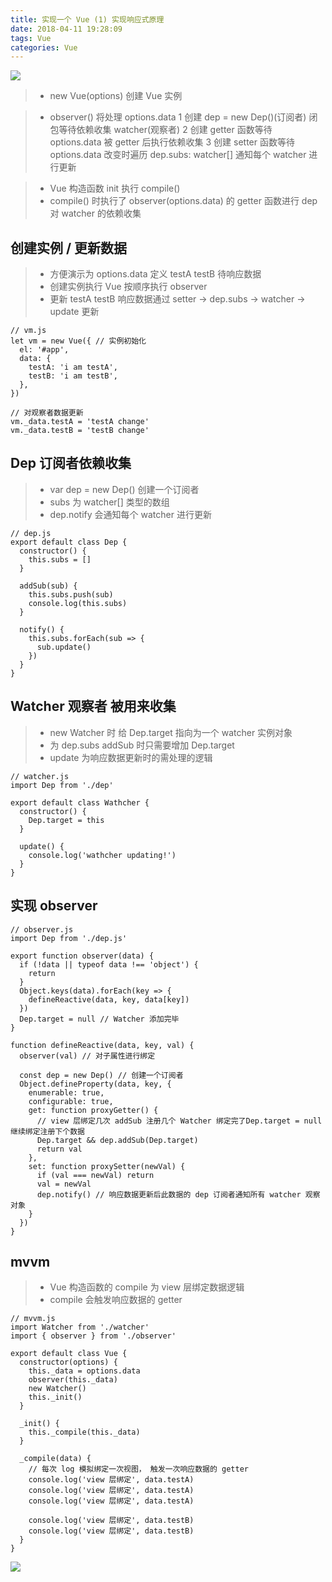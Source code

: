 ```yaml
---
title: 实现一个 Vue (1) 实现响应式原理
date: 2018-04-11 19:28:09
tags: Vue
categories: Vue
---
```

![](https://upload-images.jianshu.io/upload_images/2155778-4554860907a963c2.png?imageMogr2/auto-orient/strip%7CimageView2/2/w/1240)

> + new Vue(options) 创建 Vue 实例

> + observer() 将处理 options.data 
> 1 创建 dep = new Dep()(订阅者) 闭包等待依赖收集 watcher(观察者)
> 2 创建 getter 函数等待 options.data 被 getter 后执行依赖收集
> 3 创建 setter 函数等待 options.data 改变时遍历 dep.subs: watcher[] 通知每个 watcher 进行更新

> + Vue 构造函数 init 执行 compile() 
> + compile() 时执行了 observer(options.data) 的 getter 函数进行 dep 对 watcher 的依赖收集


## 创建实例 / 更新数据
> + 方便演示为 options.data 定义 testA testB 待响应数据
> + 创建实例执行 Vue 按顺序执行 observer
> + 更新 testA testB 响应数据通过 setter -> dep.subs -> watcher -> update 更新

```
// vm.js
let vm = new Vue({ // 实例初始化
  el: '#app',
  data: {
    testA: 'i am testA',
    testB: 'i am testB',
  },
})

// 对观察者数据更新
vm._data.testA = 'testA change'
vm._data.testB = 'testB change'
```

## Dep 订阅者依赖收集
> + var dep = new Dep() 创建一个订阅者
> + subs 为 watcher[] 类型的数组 
> + dep.notify 会通知每个 watcher 进行更新

```
// dep.js
export default class Dep {
  constructor() {
    this.subs = []
  }

  addSub(sub) {
    this.subs.push(sub)
    console.log(this.subs)
  }

  notify() {
    this.subs.forEach(sub => {
      sub.update()
    })
  }
}
```

## Watcher 观察者 被用来收集
> + new Watcher 时 给 Dep.target 指向为一个 watcher 实例对象
> + 为 dep.subs addSub 时只需要增加 Dep.target
> + update 为响应数据更新时的需处理的逻辑

```
// watcher.js
import Dep from './dep'

export default class Wathcher {
  constructor() {
    Dep.target = this
  }

  update() {
    console.log('wathcher updating!')
  }
}
```

## 实现 observer

```
// observer.js
import Dep from './dep.js'

export function observer(data) {
  if (!data || typeof data !== 'object') {
    return
  }
  Object.keys(data).forEach(key => {
    defineReactive(data, key, data[key])
  })
  Dep.target = null // Watcher 添加完毕
}

function defineReactive(data, key, val) {
  observer(val) // 对子属性进行绑定

  const dep = new Dep() // 创建一个订阅者
  Object.defineProperty(data, key, {
    enumerable: true,
    configurable: true,
    get: function proxyGetter() {
      // view 层绑定几次 addSub 注册几个 Watcher 绑定完了Dep.target = null 继续绑定注册下个数据
      Dep.target && dep.addSub(Dep.target)
      return val
    },
    set: function proxySetter(newVal) {
      if (val === newVal) return
      val = newVal
      dep.notify() // 响应数据更新后此数据的 dep 订阅者通知所有 watcher 观察对象
    }
  })
}
```

## mvvm
> + Vue 构造函数的 compile 为 view 层绑定数据逻辑
> + compile 会触发响应数据的 getter 

```
// mvvm.js
import Watcher from './watcher'
import { observer } from './observer'

export default class Vue {
  constructor(options) {
    this._data = options.data
    observer(this._data)
    new Watcher()
    this._init()
  }

  _init() {
    this._compile(this._data)
  }

  _compile(data) {
    // 每次 log 模拟绑定一次视图， 触发一次响应数据的 getter 
    console.log('view 层绑定', data.testA)
    console.log('view 层绑定', data.testA)
    console.log('view 层绑定', data.testA)

    console.log('view 层绑定', data.testB)
    console.log('view 层绑定', data.testB)
  }
}
```

![](https://upload-images.jianshu.io/upload_images/2155778-35e7cc9960609709.png?imageMogr2/auto-orient/strip%7CimageView2/2/w/1240)
